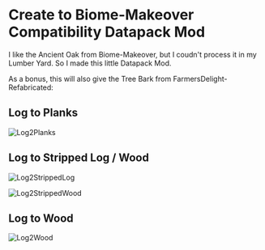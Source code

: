 # Create to Biome-Makeover Compatibility Datapack Mod

I like the Ancient Oak from Biome-Makeover, but I coudn't process it in my Lumber Yard. So I made this little Datapack Mod.

As a bonus, this will also give the Tree Bark from FarmersDelight-Refabricated:

## Log to Planks

![Log2Planks](https://github.com/user-attachments/assets/9aa5189a-77c4-44b5-85ed-af8c11c5177a)

## Log to Stripped Log / Wood

![Log2StrippedLog](https://github.com/user-attachments/assets/a9703a2b-bcca-461a-b073-3bebc5619cba)

![Log2StrippedWood](https://github.com/user-attachments/assets/c1b5331e-96c9-41e8-a5ca-5b5ab2e322a9)

## Log to Wood

![Log2Wood](https://github.com/user-attachments/assets/286d1165-f626-4749-ba40-da2affdea668)
